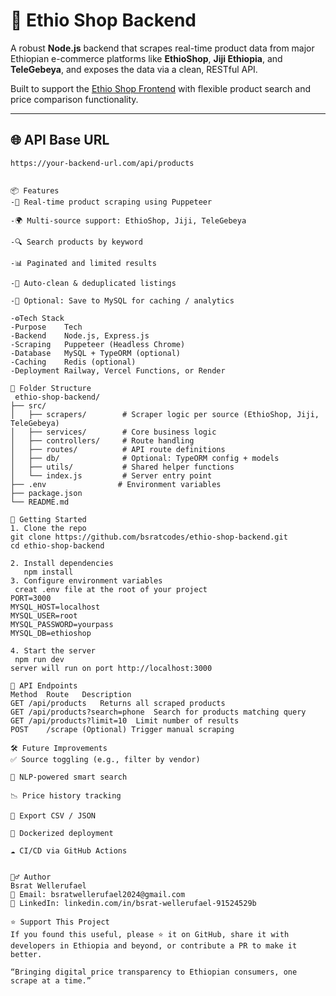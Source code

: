 # 🛒 Ethio Shop Backend

A robust **Node.js** backend that scrapes real-time product data from major Ethiopian e-commerce platforms like **EthioShop**, **Jiji Ethiopia**, and **TeleGebeya**, and exposes the data via a clean, RESTful API.

Built to support the [Ethio Shop Frontend](https://github.com/bsratcodes/ethio-shop-frontend) with flexible product search and price comparison functionality.

---

## 🌐 API Base URL

```http
https://your-backend-url.com/api/products


📦 Features
-🧲 Real-time product scraping using Puppeteer

-🌍 Multi-source support: EthioShop, Jiji, TeleGebeya

-🔍 Search products by keyword

-📊 Paginated and limited results

-🧹 Auto-clean & deduplicated listings

-💾 Optional: Save to MySQL for caching / analytics

-⚙️Tech Stack
-Purpose	Tech
-Backend	Node.js, Express.js
-Scraping	Puppeteer (Headless Chrome)
-Database	MySQL + TypeORM (optional)
-Caching	Redis (optional)
-Deployment	Railway, Vercel Functions, or Render

📁 Folder Structure
 ethio-shop-backend/
├── src/
│   ├── scrapers/        # Scraper logic per source (EthioShop, Jiji, TeleGebeya)
│   ├── services/        # Core business logic
│   ├── controllers/     # Route handling
│   ├── routes/          # API route definitions
│   ├── db/              # Optional: TypeORM config + models
│   ├── utils/           # Shared helper functions
│   └── index.js         # Server entry point
├── .env                # Environment variables
├── package.json
└── README.md

🚀 Getting Started
1. Clone the repo
git clone https://github.com/bsratcodes/ethio-shop-backend.git
cd ethio-shop-backend

2. Install dependencies
   npm install
3. Configure environment variables
 creat .env file at the root of your project
PORT=3000
MYSQL_HOST=localhost
MYSQL_USER=root
MYSQL_PASSWORD=yourpass
MYSQL_DB=ethioshop

4. Start the server
 npm run dev
server will run on port http://localhost:3000

🔌 API Endpoints
Method	Route	Description
GET	/api/products	Returns all scraped products
GET	/api/products?search=phone	Search for products matching query
GET	/api/products?limit=10	Limit number of results
POST	/scrape	(Optional) Trigger manual scraping

🛠️ Future Improvements
✅ Source toggling (e.g., filter by vendor)

🧠 NLP-powered smart search

📉 Price history tracking

📂 Export CSV / JSON

🐳 Dockerized deployment

☁️ CI/CD via GitHub Actions


🙋‍♂️ Author
Bsrat Wellerufael
📧 Email: bsratwellerufael2024@gmail.com
🔗 LinkedIn: linkedin.com/in/bsrat-wellerufael-91524529b

⭐ Support This Project
If you found this useful, please ⭐ it on GitHub, share it with developers in Ethiopia and beyond, or contribute a PR to make it better.

“Bringing digital price transparency to Ethiopian consumers, one scrape at a time.”
